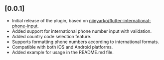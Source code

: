 ## [0.0.1]
* Initial release of the plugin, based on [niinyarko/flutter-international-phone-input](https://github.com/niinyarko/flutter-international-phone-input).
* Added support for international phone number input with validation.
* Added country code selection feature.
* Supports formatting phone numbers according to international formats.
* Compatible with both iOS and Android platforms.
* Added example for usage in the README.md file.